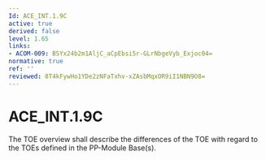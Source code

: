 ```yaml
---
Id: ACE_INT.1.9C
active: true
derived: false
level: 1.65
links:
- ACOM-009: BSYx24b2m1AljC_aCpEbsi5r-GLrNbgeVyb_Exjoc04=
normative: true
ref: ''
reviewed: 8T4kFywHo1YDe2zNFaTxhv-xZAsbMqxOR9iI1NBN9O8=
---
```


# ACE_INT.1.9C

The TOE overview shall describe the differences of the TOE with regard to the TOEs defined in the PP-Module Base(s).